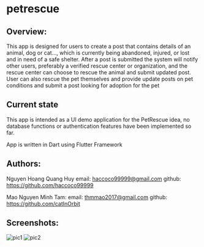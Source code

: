 # petrescue

## Overview:
This app is designed for users to create a post that contains details of an animal, dog or cat…, which is currently being abandoned, injured, or lost and in need of a safe shelter. After a post is submitted the system will notify other users, preferably a verified rescue center or organization, and the rescue center can choose to rescue the animal and submit updated post. User can also rescue the pet themselves and provide update posts on pet conditions and submit a post looking for adoption for the pet

## Current state
This app is intended as a UI demo application for the PetRescue idea, no database functions or authentication features have been implemented so far.

App is written in Dart using Flutter Framework
 
## Authors:

Nguyen Hoang Quang Huy
email: haccoco99999@gmail.com 
github: https://github.com/haccoco99999

Mao Nguyen Minh Tam:
email: thmmao2017@gmail.com
github: https://github.com/catInOrbit

## Screenshots:
![pic1](https://i.imgur.com/9YSTsZ6.png)
![pic2](https://i.imgur.com/cnSIZRO.png)

